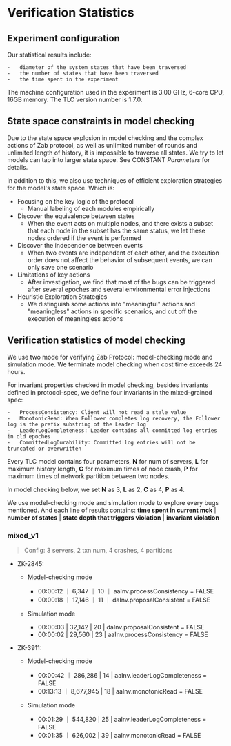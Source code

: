# Verification Statistics 
## Experiment configuration

Our statistical results include: 

    -   diameter of the system states that have been traversed
    -   the number of states that have been traversed
    -   the time spent in the experiment

The machine configuration used in the experiment is 3.00 GHz, 6-core CPU, 16GB memory. The TLC version number is 1.7.0.

## State space constraints in model checking

Due to the state space explosion in model checking and the complex actions of Zab protocol, as well as unlimited number of rounds and unlimited length of history, it is impossible to traverse all states. We try to let models can tap into larger state space. See CONSTANT *Parameters* for details.  

In addition to this, we also use techniques of efficient exploration strategies for the model's state space. Which is:

-   Focusing on the key logic of the protocol
    -   Manual labeling of each modules empirically
-   Discover the equivalence between states
    -   When the event acts on multiple nodes, and there exists a subset that each node in the subset has the same status, we let these nodes ordered if the event is performed
-   Discover the independence between events
    -   When two events are independent of each other, and the execution order does not affect the behavior of subsequent events, we can only save one scenario
-   Limitations of key actions
    -   After investigation, we find that most of the bugs can be triggered after several epoches and several environmental error injections
-   Heuristic Exploration Strategies
    -   We distinguish some actions into "meaningful" actions and "meaningless" actions in specific scenarios, and cut off the execution of meaningless actions

## Verification statistics of model checking 
We use two mode for verifying Zab Protocol: model-checking mode and simulation mode. We terminate model checking when cost time exceeds 24 hours.

For invariant properties checked in model checking, besides invariants defined in protocol-spec, we define four invariants in the mixed-grained spec: 

    -   ProcessConsistency: Client will not read a stale value
    -   MonotonicRead: When Follower completes log recovery, the Follower log is the prefix substring of the Leader log
    -   LeaderLogCompleteness: Leader contains all committed log entries in old epoches
    -   CommittedLogDurability: Committed log entries will not be truncated or overwritten


Every TLC model contains four parameters, **N** for num of servers, **L** for maximum history length, **C** for maximum times of node crash, **P** for maximum times of network partition between two nodes.

In model checking below, we set **N** as 3, **L** as 2, **C** as 4, **P** as 4.

We use model-checking mode and simulation mode to explore every bugs mentioned. And each line of results contains:
**time spent in current mck** | **number of states** | **state depth that triggers violation** | **invariant violation**

### mixed_v1
> Config: 3 servers, 2 txn num, 4 crashes, 4 partitions
- ZK-2845: 
    -   Model-checking mode
        -   00:00:12 ｜ 6,347  ｜ 10 ｜ aaInv.processConsistency = FALSE
        -   00:00:18 ｜ 17,146 ｜ 11 ｜ daInv.proposalConsistent = FALSE

    -   Simulation mode
        -   00:00:03 | 32,142 | 20 | daInv.proposalConsistent = FALSE
        -   00:00:02 | 29,560 | 23 | aaInv.processConsistency = FALSE

- ZK-3911:
    -   Model-checking mode
        -   00:00:42 ｜ 286,286   | 14 | aaInv.leaderLogCompleteness = FALSE
        -   00:13:13 ｜ 8,677,945 | 18 | aaInv.monotonicRead = FALSE

    -   Simulation mode
        -   00:01:29 ｜ 544,820 | 25 | aaInv.leaderLogCompleteness = FALSE
        -   00:01:35 ｜ 626,002 | 39 | aaInv.monotonicRead = FALSE
